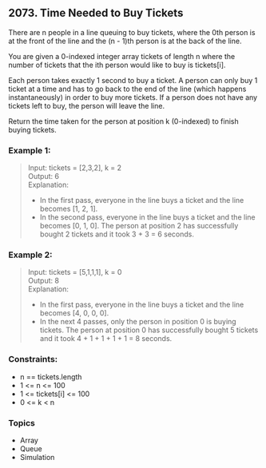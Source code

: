 ## 2073. Time Needed to Buy Tickets
There are n people in a line queuing to buy tickets, where the 0th person is at the front of the line and the (n - 1)th person is at the back of the line.

You are given a 0-indexed integer array tickets of length n where the number of tickets that the ith person would like to buy is tickets[i].

Each person takes exactly 1 second to buy a ticket. A person can only buy 1 ticket at a time and has to go back to the end of the line (which happens instantaneously) in order to buy more tickets. If a person does not have any tickets left to buy, the person will leave the line.

Return the time taken for the person at position k (0-indexed) to finish buying tickets.

### Example 1:

> Input: tickets = [2,3,2], k = 2 <br/>
> Output: 6<br/>
> Explanation: <br/>
> - In the first pass, everyone in the line buys a ticket and the line becomes [1, 2, 1].
> - In the second pass, everyone in the line buys a ticket and the line becomes [0, 1, 0].
> The person at position 2 has successfully bought 2 tickets and it took 3 + 3 = 6 seconds.

### Example 2:

> Input: tickets = [5,1,1,1], k = 0<br/>
> Output: 8<br/>
> Explanation:<br/>
> - In the first pass, everyone in the line buys a ticket and the line becomes [4, 0, 0, 0].
> - In the next 4 passes, only the person in position 0 is buying tickets.
> The person at position 0 has successfully bought 5 tickets and it took 4 + 1 + 1 + 1 + 1 = 8 seconds.
 
### Constraints:

- n == tickets.length
- 1 <= n <= 100
- 1 <= tickets[i] <= 100
- 0 <= k < n

### Topics

- Array
- Queue
- Simulation
